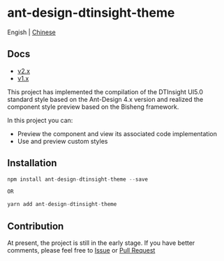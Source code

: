 # ant-design-dtinsight-theme

Engish | [Chinese](./README_zh.md)

## Docs
- [v2.x](https://dtstack.github.io/ant-design-dtinsight-theme/docs/react/introduce-cn)
- [v1.x](https://liuxy0551.github.io/ant-design-dtinsight-theme/docs/react/getting-started-cn)

This project has implemented the compilation of the DTInsight UI5.0 standard style based on the Ant-Design 4.x version and realized the component style preview based on the Bisheng framework.

In this project you can:

- Preview the component and view its associated code implementation
- Use and preview custom styles

## Installation

```javascript
npm install ant-design-dtinsight-theme --save

OR

yarn add ant-design-dtinsight-theme
```

## Contribution

At present, the project is still in the early stage. If you have better comments, please feel free to [Issue](https://github.com/DTStack/ant-design-dtinsight-theme/issues/new) or [Pull Request](https://github.com/DTStack/ant-design-dtinsight-theme/pulls)
